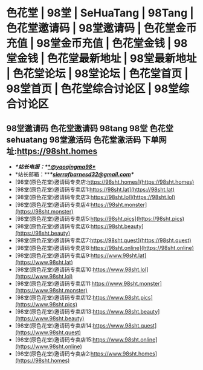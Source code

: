# 色花堂 | 98堂 | SeHuaTang | 98Tang | 色花堂邀请码 | 98堂邀请码 | 色花堂金币充值 | 98堂金币充值 | 色花堂金钱 | 98堂金钱 | 色花堂最新地址 | 98堂最新地址 | 色花堂论坛 | 98堂论坛 | 色花堂首页 | 98堂首页 | 色花堂综合讨论区 | 98堂综合讨论区



## 98堂邀请码 色花堂邀请码 98tang 98堂 色花堂 sehuatang 98堂激活码 色花堂激活码 下单网址:https://98sht.homes

- ***\*站长电报：\**[\**@yaoqingma98\**](https://t.me/yaoqingma98)** 
- *站长邮箱：*****\*sierrafbarnesd32@gmail.com\****
- [98堂(原色花堂)邀请码专卖店:https://98sht.homes](https://98sht.homes)
- [98堂(原色花堂)邀请码专卖店1:https://98sht.lat](https://98sht.lat)
- [98堂(原色花堂)邀请码专卖店3:https://98sht.lol](https://98sht.lol)
- [98堂(原色花堂)邀请码专卖店4:https://98sht.monster](https://98sht.monster)
- [98堂(原色花堂)邀请码专卖店5:https://98sht.pics](https://98sht.pics)
- [98堂(原色花堂)邀请码专卖店6:https://98sht.beauty](https://98sht.beauty)
- [98堂(原色花堂)邀请码专卖店7:https://98sht.quest](https://98sht.quest)
- [98堂(原色花堂)邀请码专卖店8:https://98sht.online](https://98sht.online)
- [98堂(原色花堂)邀请码专卖店9:https://www.98sht.lat](https://www.98sht.lat)
- [98堂(原色花堂)邀请码专卖店10:https://www.98sht.lol](https://www.98sht.lol)
- [98堂(原色花堂)邀请码专卖店11:https://www.98sht.monster](https://www.98sht.monster)
- [98堂(原色花堂)邀请码专卖店12:https://www.98sht.pics](https://www.98sht.pics)
- [98堂(原色花堂)邀请码专卖店13:https://www.98sht.beauty](https://www.98sht.beauty)
- [98堂(原色花堂)邀请码专卖店14:https://www.98sht.quest](https://www.98sht.quest)
- [98堂(原色花堂)邀请码专卖店15:https://www.98sht.online](https://www.98sht.online)
- [98堂(原色花堂)邀请码专卖店2:https://www.98sht.homes](https://98sht.homes)
